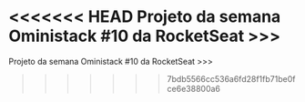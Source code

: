 <<<<<<< HEAD
Projeto da semana Oministack #10 da RocketSeat >>>
=======
Projeto da semana Oministack #10 da RocketSeat >>> 
>>>>>>> 7bdb5566cc536a6fd28f1fb71be0fce6e38800a6
